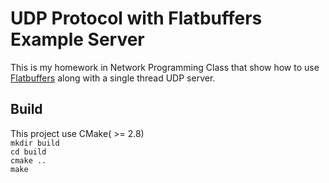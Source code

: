 UDP Protocol with Flatbuffers Example Server
===========================================

This is my homework in Network Programming Class that show how to use [Flatbuffers](https://google.github.io/flatbuffers) 
along with a single thread UDP server.

Build
-----
This project use CMake( >= 2.8)<br/>
`mkdir build`<br/>
`cd build`<br/> 
`cmake ..`<br/>
`make`



